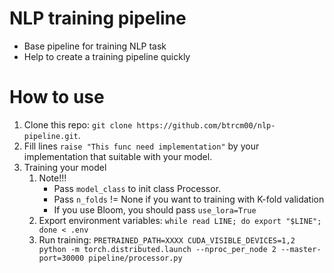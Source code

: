 # NLP training pipeline
- Base pipeline for training NLP task
- Help to create a training pipeline quickly

# How to use
1. Clone this repo: `git clone https://github.com/btrcm00/nlp-pipeline.git`.
2. Fill lines `raise "This func need implementation"` by your implementation that suitable with your model.
3. Training your model
    1. Note!!!
       - Pass `model_class` to init class Processor.
       - Pass `n_folds` != None if you want to training with K-fold validation
       - If you use Bloom, you should pass `use_lora=True`
    2. Export environment variables: `while read LINE; do export "$LINE"; done < .env`
    3. Run training: `PRETRAINED_PATH=XXXX CUDA_VISIBLE_DEVICES=1,2 python -m torch.distributed.launch --nproc_per_node 2 --master-port=30000 pipeline/processor.py`